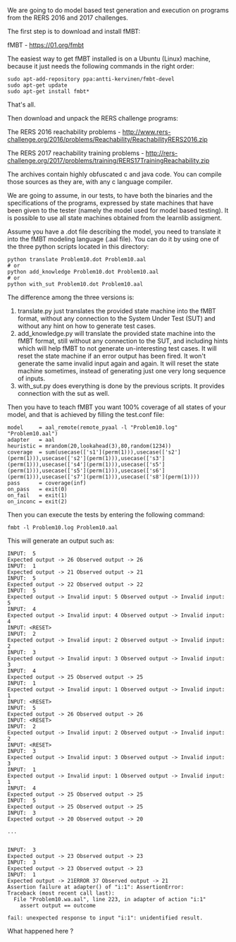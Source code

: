 We are going to do model based test generation and execution on programs from the RERS 2016 and 2017 challenges.

The first step is to download and install fMBT:

fMBT - https://01.org/fmbt

The easiest way to get fMBT installed is on a Ubuntu (Linux) machine, because it just needs the following commands in the right order:

```
sudo apt-add-repository ppa:antti-kervinen/fmbt-devel
sudo apt-get update
sudo apt-get install fmbt*
```

That's all.

Then download and unpack the RERS challenge programs:

The RERS 2016 reachability problems - http://www.rers-challenge.org/2016/problems/Reachability/ReachabilityRERS2016.zip

The RERS 2017 reachability training problems - http://rers-challenge.org/2017/problems/training/RERS17TrainingReachability.zip

The archives contain highly obfuscated c and java code. 
You can compile those sources as they are, with any c language compiler. 

We are going to assume, in our tests, to have both the binaries and the specifications of the programs, expressed by state machines that have been given to the tester (namely the model used for model based testing). 
It is possible to use all state machines obtained from the learnlib assigment.

Assume you have a .dot file describing the model, you need to translate it into the fMBT modeling language (.aal file).
You can do it by using one of the three python scripts located in this directory:

```
python translate Problem10.dot Problem10.aal
# or
python add_knowledge Problem10.dot Problem10.aal
# or
python with_sut Problem10.dot Problem10.aal
```

The difference among the three versions is:
1) translate.py just translates the provided state machine into the fMBT format, without any connection to the System Under Test (SUT) and without any hint on how to generate test cases.
2) add_knowledge.py will translate the provided state machine into the fMBT format, still without any connection to the SUT, and including hints which will help fMBT to not generate un-interesting test cases. It will reset the state machine if an error output has been fired. It won't generate the same invalid input again and again. It will reset the state machine sometimes, instead of generating just one very long sequence of inputs.
3) with_sut.py does everything is done by the previous scripts. It provides connection with the sut as well.

Then you have to teach fMBT you want 100% coverage of all states of your model, and that is achieved by filling the test.conf file:

```
model     = aal_remote(remote_pyaal -l "Problem10.log" "Problem10.aal")
adapter   = aal
heuristic = mrandom(20,lookahead(3),80,random(1234))
coverage  = sum(usecase(['s1'](perm(1))),usecase(['s2'](perm(1))),usecase(['s2'](perm(1))),usecase(['s3'](perm(1))),usecase(['s4'](perm(1))),usecase(['s5'](perm(1))),usecase(['s5'](perm(1))),usecase(['s6'](perm(1))),usecase(['s7'](perm(1))),usecase(['s8'](perm(1))))
pass      = coverage(inf)
on_pass   = exit(0)
on_fail   = exit(1)
on_inconc = exit(2)
```

Then you can execute the tests by entering the following command:

```
fmbt -l Problem10.log Problem10.aal
```

This will generate an output such as:

```
INPUT:  5
Expected output -> 26 Observed output -> 26
INPUT:  1
Expected output -> 21 Observed output -> 21
INPUT:  5
Expected output -> 22 Observed output -> 22
INPUT:  5
Expected output -> Invalid input: 5 Observed output -> Invalid input: 5
INPUT:  4
Expected output -> Invalid input: 4 Observed output -> Invalid input: 4
INPUT: <RESET>
INPUT:  2
Expected output -> Invalid input: 2 Observed output -> Invalid input: 2
INPUT:  3
Expected output -> Invalid input: 3 Observed output -> Invalid input: 3
INPUT:  4
Expected output -> 25 Observed output -> 25
INPUT:  1
Expected output -> Invalid input: 1 Observed output -> Invalid input: 1
INPUT: <RESET>
INPUT:  5
Expected output -> 26 Observed output -> 26
INPUT: <RESET>
INPUT:  2
Expected output -> Invalid input: 2 Observed output -> Invalid input: 2
INPUT: <RESET>
INPUT:  3
Expected output -> Invalid input: 3 Observed output -> Invalid input: 3
INPUT:  1
Expected output -> Invalid input: 1 Observed output -> Invalid input: 1
INPUT:  4
Expected output -> 25 Observed output -> 25
INPUT:  5
Expected output -> 25 Observed output -> 25
INPUT:  3
Expected output -> 20 Observed output -> 20

...


INPUT:  3
Expected output -> 23 Observed output -> 23
INPUT:  3
Expected output -> 23 Observed output -> 23
INPUT:  1
Expected output -> 21ERROR 37 Observed output -> 21
Assertion failure at adapter() of "i:1": AssertionError: 
Traceback (most recent call last):
  File "Problem10.wa.aal", line 223, in adapter of action "i:1"
    assert output == outcome

fail: unexpected response to input "i:1": unidentified result.

```

What happened here ?
